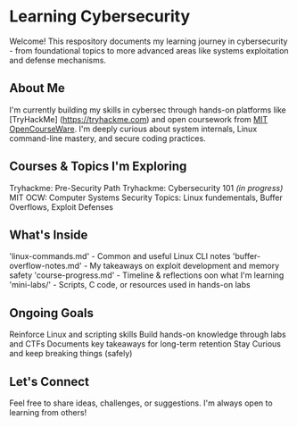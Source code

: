 # Learning Cybersecurity
Welcome! This respository documents my learning journey in cybersecurity - from foundational topics to more advanced areas like systems exploitation and defense mechanisms.
## About Me 
I'm currently building my skills in cybersec through hands-on platforms like [TryHackMe] (https://tryhackme.com) and open coursework from [MIT OpenCourseWare](https://ocw.mit.edu). I'm deeply curious about system internals, Linux command-line mastery, and secure coding practices.
## Courses & Topics I'm Exploring
Tryhackme: Pre-Security Path
Tryhackme: Cybersecurity 101 *(in progress)*
MIT OCW: Computer Systems Security
Topics: Linux fundementals, Buffer Overflows, Exploit Defenses
## What's Inside
'linux-commands.md' - Common and useful Linux CLI notes
'buffer-overflow-notes.md' - My takeaways on exploit development and memory  safety
'course-progress.md' - Timeline & reflections oon what I'm learning
'mini-labs/' - Scripts, C code, or resources used in hands-on labs
## Ongoing Goals
Reinforce Linux and scripting skills
Build hands-on knowledge through labs and CTFs
Documents key takeaways for long-term retention
Stay Curious and keep breaking things (safely)
## Let's Connect
Feel free to share ideas, challenges, or suggestions. I'm always open to learning from others!
